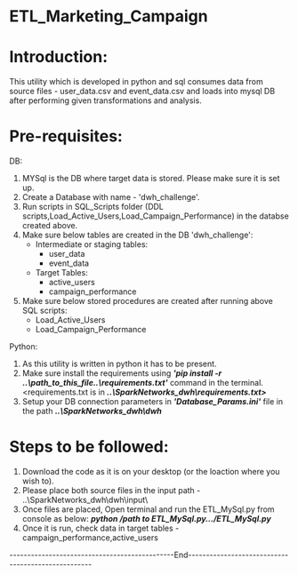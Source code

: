 # ETL_Marketing_Campaign

# Introduction:

This utility which is developed in python and sql  consumes data from source files - user_data.csv and event_data.csv and loads into mysql DB after performing given transformations and analysis.

# Pre-requisites:

DB:
1. MYSql is the DB where target data is stored. Please make sure it is set up.
2. Create a Database with  name - 'dwh_challenge'.
3. Run  scripts in SQL_Scripts folder (DDL scripts,Load_Active_Users,Load_Campaign_Performance) in the databse created above.
4. Make sure below tables are created in the DB 'dwh_challenge':
     * Intermediate or staging tables:
        * user_data
        * event_data
     * Target Tables:
        * active_users
        * campaign_performance
5. Make sure below stored procedures are created after running above SQL scripts:
     * Load_Active_Users
     * Load_Campaign_Performance


Python:
1. As this utility is written in python it has to be present.
2. Make sure install the requirements using ***'pip install -r ..\path_to_this_file..\requirements.txt'*** command in the terminal. <requirements.txt is in ***..\SparkNetworks_dwh\requirements.txt>***
3. Setup your DB connection parameters in ***'Database_Params.ini'*** file in the path ***..\SparkNetworks_dwh\dwh***



# Steps to be followed:
1. Download the code as it is on your desktop (or the loaction where you wish to).
2. Please place both source files in the input path - ..\SparkNetworks_dwh\dwh\input\
3. Once files are placed, Open terminal and run the ETL_MySql.py from console as below:
   ***python  /path to ETL_MySql.py.../ETL_MySql.py***
4. Once it is run, check data in target tables - campaign_performance,active_users

----------------------------------------------End---------------------------------------------------
